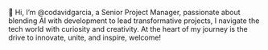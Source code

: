 👋 Hi, I’m @codavidgarcia, a Senior Project Manager, passionate about blending AI with development to lead transformative projects, I navigate the tech world with curiosity and creativity.
At the heart of my journey is the drive to innovate, unite, and inspire, welcome!
<!---
codavidgarcia/codavidgarcia is a ✨ special ✨ repository because its `README.md` (this file) appears on your GitHub profile.
You can click the Preview link to take a look at your changes.
--->
